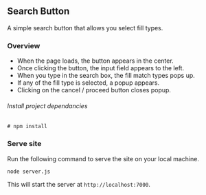 
## Search Button

A simple search button that allows you select fill types. 


### Overview

* When the page loads, the button appears in the center.
* Once clicking the button, the input field appears to the left.
* When you type in the search box, the fill match types pops up.
* If any of the fill type is selected, a popup appears.
* Clicking on the cancel / proceed button closes popup.


###### Install project dependancies
```Install project dependancies
# npm install
```

### Serve site

Run the following command to serve the site on your local machine.

```bash
node server.js
```

This will start the server at `http://localhost:7000`.





